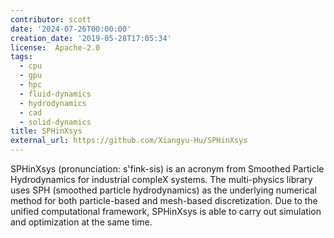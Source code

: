 ```yaml
---
contributor: scott
date: '2024-07-26T00:00:00'
creation_date: '2019-05-28T17:05:34'
license:  Apache-2.0
tags:
  - cpu
  - gpu
  - hpc
  - fluid-dynamics
  - hydrodynamics
  - cad
  - solid-dynamics
title: SPHinXsys
external_url: https://github.com/Xiangyu-Hu/SPHinXsys
---
```


SPHinXsys (pronunciation: s'fink-sis) is an acronym from Smoothed Particle Hydrodynamics for industrial compleX systems.
The multi-physics library uses SPH (smoothed particle hydrodynamics) as the underlying numerical method for both
particle-based and mesh-based discretization. Due to the unified computational framework, SPHinXsys is able to carry out
simulation and optimization at the same time.
